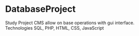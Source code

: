 # DatabaseProject
Study Project
CMS allow on base operations with gui interface. 
Technologies SQL, PHP, HTML, CSS, JavaScript
